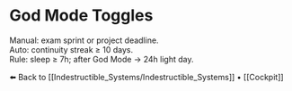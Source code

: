 # God Mode Toggles

Manual: exam sprint or project deadline.  
Auto: continuity streak ≥ 10 days.  
Rule: sleep ≥ 7h; after God Mode → 24h light day.

⬅️ Back to [[Indestructible_Systems/Indestructible_Systems]] • [[Cockpit]]
